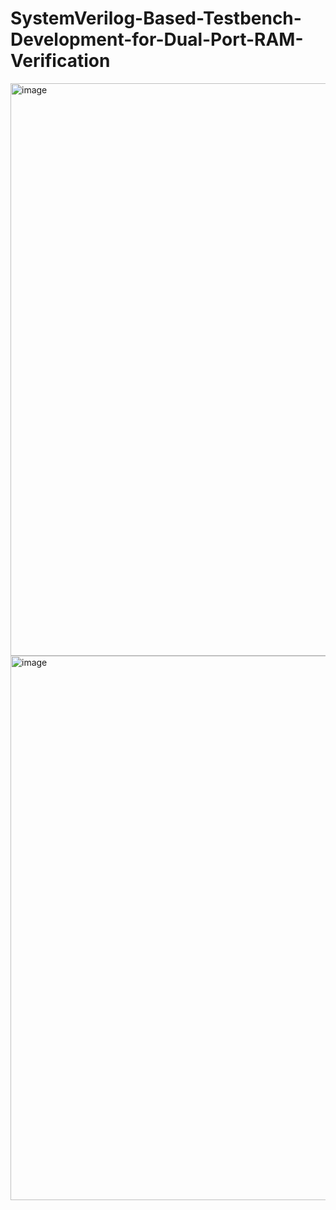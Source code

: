 # SystemVerilog-Based-Testbench-Development-for-Dual-Port-RAM-Verification


<img width="1912" height="916" alt="image" src="https://github.com/user-attachments/assets/86b7c3a8-c7c4-4a22-8627-325761965c5a" />

<img width="1528" height="871" alt="image" src="https://github.com/user-attachments/assets/8a8cd5c4-a63c-4990-ab34-27fbd2fc9b5e" />


